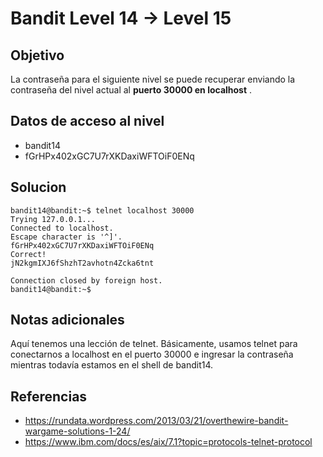 # Bandit Level 14 → Level 15

## Objetivo

La contraseña para el siguiente nivel se puede recuperar enviando la contraseña del nivel actual al **puerto 30000 en localhost** .

## Datos de acceso al nivel
- bandit14 
- fGrHPx402xGC7U7rXKDaxiWFTOiF0ENq
## Solucion
```
bandit14@bandit:~$ telnet localhost 30000
Trying 127.0.0.1...
Connected to localhost.
Escape character is '^]'.
fGrHPx402xGC7U7rXKDaxiWFTOiF0ENq
Correct!
jN2kgmIXJ6fShzhT2avhotn4Zcka6tnt

Connection closed by foreign host.
bandit14@bandit:~$

```

## Notas adicionales
Aquí tenemos una lección de telnet. Básicamente, usamos telnet para conectarnos a localhost en el puerto 30000 e ingresar la contraseña mientras todavía estamos en el shell de bandit14.
## Referencias
- https://rundata.wordpress.com/2013/03/21/overthewire-bandit-wargame-solutions-1-24/
- https://www.ibm.com/docs/es/aix/7.1?topic=protocols-telnet-protocol
